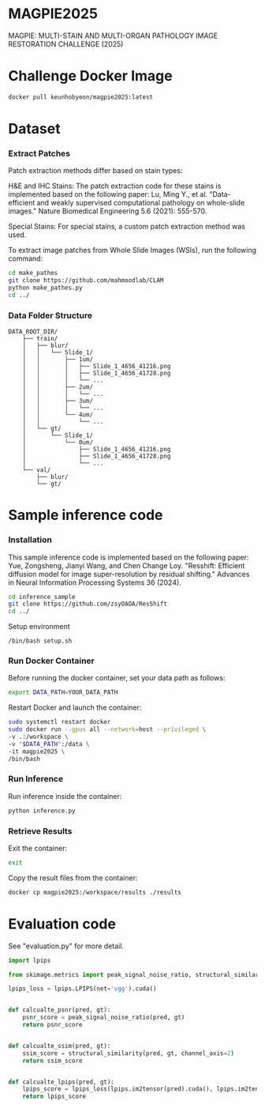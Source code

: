 # MAGPIE2025
MAGPIE: MULTI-STAIN AND MULTI-ORGAN PATHOLOGY IMAGE RESTORATION CHALLENGE (2025)


# Challenge Docker Image
```bash
docker pull keunhobyeon/magpie2025:latest
```


# Dataset
### Extract Patches
Patch extraction methods differ based on stain types:

H&E and IHC Stains:
The patch extraction code for these stains is implemented based on the following paper:
Lu, Ming Y., et al. "Data-efficient and weakly supervised computational pathology on whole-slide images." Nature Biomedical Engineering 5.6 (2021): 555-570.

Special Stains:
For special stains, a custom patch extraction method was used.

To extract image patches from Whole Slide Images (WSIs), run the following command:
```bash
cd make_pathes
git clone https://github.com/mahmoodlab/CLAM
python make_pathes.py
cd ../
```

### Data Folder Structure
```
DATA_ROOT_DIR/  
    ├── train/  
    │   ├── blur/  
    │   │   └── Slide_1/  
    │   │       ├── 1um/  
    │   │       │   ├── Slide_1_4656_41216.png  
    │   │       │   ├── Slide_1_4656_41728.png  
    │   │       │   └── ...  
    │   │       ├── 2um/  
    │   │       │   └── ...  
    │   │       ├── 3um/  
    │   │       │   └── ...  
    │   │       └── 4um/  
    │   │           └── ...  
    │   └── gt/  
    │       └── Slide_1/  
    │           └── 0um/  
    │               ├── Slide_1_4656_41216.png  
    │               ├── Slide_1_4656_41728.png  
    │               └── ...
    └── val/
        ├── blur/
        └── gt/
```

# Sample inference code
### Installation
This sample inference code is implemented based on the following paper:
Yue, Zongsheng, Jianyi Wang, and Chen Change Loy. "Resshift: Efficient diffusion model for image super-resolution by residual shifting." Advances in Neural Information Processing Systems 36 (2024).
```bash
cd inference_sample
git clone https://github.com/zsyOAOA/ResShift
cd ../
```
Setup environment
```
/bin/bash setup.sh
```

### Run Docker Container
Before running the docker container, set your data path as follows:
```bash
export DATA_PATH=YOUR_DATA_PATH
```
Restart Docker and launch the container:
```bash
sudo systemctl restart docker
sudo docker run --gpus all --network=host --privileged \
-v .:/workspace \
-v "$DATA_PATH":/data \
-it magpie2025 \
/bin/bash
```

### Run Inference
Run inference inside the container:
```bash
python inference.py
```

### Retrieve Results
Exit the container:
```bash
exit
```
Copy the result files from the container:
```bash
docker cp magpie2025:/workspace/results ./results
```

# Evaluation code
See "evaluation.py" for more detail.

```python
import lpips

from skimage.metrics import peak_signal_noise_ratio, structural_similarity

lpips_loss = lpips.LPIPS(net='vgg').cuda()


def calcualte_psnr(pred, gt):
    psnr_score = peak_signal_noise_ratio(pred, gt)
    return psnr_score


def calcualte_ssim(pred, gt):
    ssim_score = structural_similarity(pred, gt, channel_axis=2)
    return ssim_score


def calcualte_lpips(pred, gt):
    lpips_score = lpips_loss(lpips.im2tensor(pred).cuda(), lpips.im2tensor(gt).cuda()).item()
    return lpips_score
```
